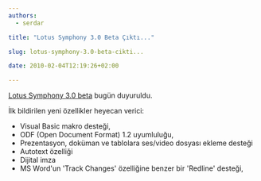 ```yaml
---
authors:
  - serdar

title: "Lotus Symphony 3.0 Beta Çıktı..."

slug: lotus-symphony-3.0-beta-cikti...

date: 2010-02-04T12:19:26+02:00

---
```


[Lotus Symphony 3.0 beta](http://symphony.lotus.com/) bugün duyuruldu.

İlk bildirilen yeni özellikler heyecan verici:

* Visual Basic makro desteği,
* ODF (Open Document Format) 1.2 uyumluluğu,
* Prezentasyon, doküman ve tablolara ses/video dosyası ekleme desteği
* Autotext özelliği
* Dijital imza
* MS Word'un 'Track Changes' özelliğine benzer bir 'Redline' desteği,
